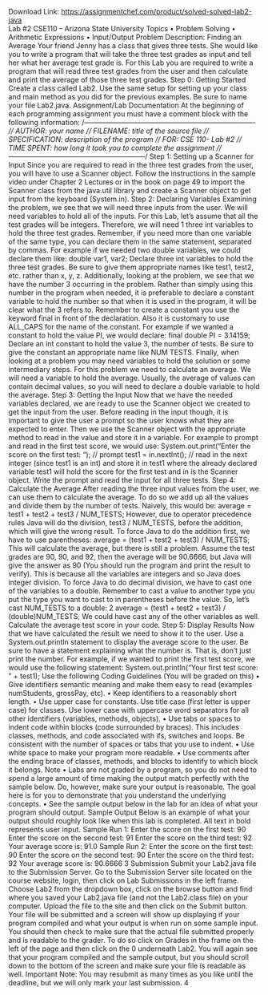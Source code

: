 Download Link: https://assignmentchef.com/product/solved-solved-lab2-java
<br>
Lab #2 CSE110 – Arizona State University Topics • Problem Solving • Arithmetic Expressions • Input/Output Problem Description: Finding an Average Your friend Jenny has a class that gives three tests. She would like you to write a program that will take the three test grades as input and tell her what her average test grade is. For this Lab you are required to write a program that will read three test grades from the user and then calculate and print the average of those three test grades. Step 0: Getting Started Create a class called Lab2. Use the same setup for setting up your class and main method as you did for the previous examples. Be sure to name your file Lab2.java. Assignment/Lab Documentation At the beginning of each programming assignment you must have a comment block with the following information: /*————————————————————————- // AUTHOR: your name // FILENAME: title of the source file // SPECIFICATION: description of the program // FOR: CSE 110- Lab #2 // TIME SPENT: how long it took you to complete the assignment //———————————————————–*/ Step 1: Setting up a Scanner for Input Since you are required to read in the three test grades from the user, you will have to use a Scanner object. Follow the instructions in the sample video under Chapter 2 Lectures or in the book on page 49 to import the Scanner class from the java.util library and create a Scanner object to get input from the keyboard (System.in). Step 2: Declaring Variables Examining the problem, we see that we will need three inputs from the user. We will need variables to hold all of the inputs. For this Lab, let’s assume that all the test grades will be integers. Therefore, we will need 1 three int variables to hold the three test grades. Remember, if you need more than one variable of the same type, you can declare them in the same statement, separated by commas. For example if we needed two double variables, we could declare them like: double var1, var2; Declare three int variables to hold the three test grades. Be sure to give them appropriate names like test1, test2, etc. rather than x, y, z. Additionally, looking at the problem, we see that we have the number 3 occurring in the problem. Rather than simply using this number in the program when needed, it is preferable to declare a constant variable to hold the number so that when it is used in the program, it will be clear what the 3 refers to. Remember to create a constant you use the keyword final in front of the declaration. Also it is customary to use ALL_CAPS for the name of the constant. For example if we wanted a constant to hold the value PI, we would declare: final double PI = 3.14159; Declare an int constant to hold the value 3, the number of tests. Be sure to give the constant an appropriate name like NUM TESTS. Finally, when looking at a problem you may need variables to hold the solution or some intermediary steps. For this problem we need to calculate an average. We will need a variable to hold the average. Usually, the average of values can contain decimal values, so you will need to declare a double variable to hold the average. Step 3: Getting the Input Now that we have the needed variables declared, we are ready to use the Scanner object we created to get the input from the user. Before reading in the input though, it is important to give the user a prompt so the user knows what they are expected to enter. Then we use the Scanner object with the appropriate method to read in the value and store it in a variable. For example to prompt and read in the first test score, we would use: System.out.print(“Enter the score on the first test: “); // prompt test1 = in.nextInt(); // read in the next integer (since test1 is an int) and store it in test1 where the already declared variable test1 will hold the score for the first test and in is the Scanner object. Write the prompt and read the input for all three tests. Step 4: Calculate the Average After reading the three input values from the user, we can use them to calculate the average. To do so we add up all the values and divide them by the number of tests. Naively, this would be: average = test1 + test2 + test3 / NUM_TESTS; However, due to operator precedence rules Java will do the division, test3 / NUM_TESTS, before the addition, which will give the wrong result. To force Java to do the addition first, we have to use parentheses: average = (test1 + test2 + test3) / NUM_TESTS; This will calculate the average, but there is still a problem. Assume the test grades are 90, 90, and 92, then the average will be 90.6666, but Java will give the answer as 90 (You should run the program and print the result to verify). This is because all the variables are integers and so Java does integer division. To force Java to do decimal division, we have to cast one of the variables to a double. Remember to cast a value to another type you put the type you want to cast to in parentheses before the value. So, let’s cast NUM_TESTS to a double: 2 average = (test1 + test2 + test3) / (double)NUM_TESTS; We could have cast any of the other variables as well. Calculate the average test score in your code. Step 5: Display Results Now that we have calculated the result we need to show it to the user. Use a System.out.println statement to display the average score to the user. Be sure to have a statement explaining what the number is. That is, don’t just print the number. For example, if we wanted to print the first test score, we would use the following statement: System.out.println(“Your first test score: ” + test1); Use the following Coding Guidelines (You will be graded on this) • Give identifiers semantic meaning and make them easy to read (examples numStudents, grossPay, etc). • Keep identifiers to a reasonably short length. • Use upper case for constants. Use title case (first letter is upper case) for classes. Use lower case with uppercase word separators for all other identifiers (variables, methods, objects). • Use tabs or spaces to indent code within blocks (code surrounded by braces). This includes classes, methods, and code associated with ifs, switches and loops. Be consistent with the number of spaces or tabs that you use to indent. • Use white space to make your program more readable. • Use comments after the ending brace of classes, methods, and blocks to identify to which block it belongs. Note • Labs are not graded by a program, so you do not need to spend a large amount of time making the output match perfectly with the sample below. Do, however, make sure your output is reasonable. The goal here is for you to demonstrate that you understand the underlying concepts. • See the sample output below in the lab for an idea of what your program should output. Sample Output Below is an example of what your output should roughly look like when this lab is completed. All text in bold represents user input. Sample Run 1: Enter the score on the first test: 90 Enter the score on the second test: 91 Enter the score on the third test: 92 Your average score is: 91.0 Sample Run 2: Enter the score on the first test: 90 Enter the score on the second test: 90 Enter the score on the third test: 92 Your average score is: 90.6666 3 Submission Submit your Lab2.java file to the Submission Server. Go to the Submission Server site located on the course website, login, then click on Lab Submissions in the left frame. Choose Lab2 from the dropdown box, click on the browse button and find where you saved your Lab2.java file (and not the Lab2.class file) on your computer. Upload the file to the site and then click on the Submit button. Your file will be submitted and a screen will show up displaying if your program compiled and what your output is when run on some sample input. You should then check to make sure that the actual file submitted properly and is readable to the grader. To do so click on Grades in the frame on the left of the page and then click on the 0 underneath Lab2. You will again see that your program compiled and the sample output, but you should scroll down to the bottom of the screen and make sure your file is readable as well. Important Note: You may resubmit as many times as you like until the deadline, but we will only mark your last submission. 4